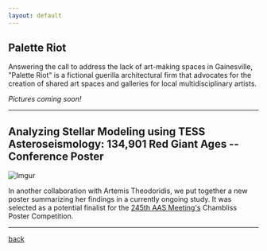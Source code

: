 ```yaml
---
layout: default
---
```


## Palette Riot

Answering the call to address the lack of art-making spaces in Gainesville, "Palette Riot" is a fictional guerilla architectural firm that advocates for the creation of shared art spaces and galleries for local multidisciplinary artists. 

_Pictures coming soon!_

* * *

## Analyzing Stellar Modeling using TESS Asteroseismology: 134,901 Red Giant Ages -- Conference Poster

![Imgur](https://i.imgur.com/ldExHzN.png)

In another collaboration with Artemis Theodoridis, we put together a new poster summarizing her findings in a currently ongoing study. It was selected as a potential finalist for the [245th AAS Meeting's](https://aas.org/meetings/aas245) Chambliss Poster Competition.

* * *

[back](/.)
